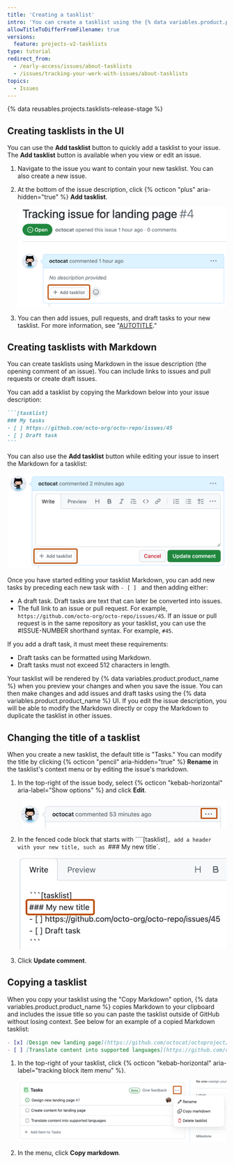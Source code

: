 ```yaml
---
title: 'Creating a tasklist'
intro: 'You can create a tasklist using the {% data variables.product.product_name %} UI or Markdown.'
allowTitleToDifferFromFilename: true
versions:
  feature: projects-v2-tasklists
type: tutorial
redirect_from:
  - /early-access/issues/about-tasklists
  - /issues/tracking-your-work-with-issues/about-tasklists
topics:
  - Issues
---
```


{% data reusables.projects.tasklists-release-stage %}

## Creating tasklists in the UI

You can use the **Add tasklist** button to quickly add a tasklist to your issue. The **Add tasklist** button is available when you view or edit an issue.

1. Navigate to the issue you want to contain your new tasklist. You can also create a new issue.
1. At the bottom of the issue description, click {% octicon "plus" aria-hidden="true" %} **Add tasklist**.

   ![Screenshot of an issue. The "Add tasklist" button is highlighted with an orange outline.](/assets/images/help/projects-v2/add-tasklist-ui.png)

1. You can then add issues, pull requests, and draft tasks to your new tasklist. For more information, see "[AUTOTITLE](/issues/managing-your-tasks-with-tasklists/managing-tasks-in-a-tasklist)."

## Creating tasklists with Markdown

You can create tasklists using Markdown in the issue description (the opening comment of an issue). You can include links to issues and pull requests or create draft issues.

You can add a tasklist by copying the Markdown below into your issue description:

````markdown copy
```[tasklist]
### My tasks
- [ ] https://github.com/octo-org/octo-repo/issues/45
- [ ] Draft task
```
````

You can also use the **Add tasklist** button while editing your issue to insert the Markdown for a tasklist:

![Screenshot an issue. The "Add tasklist" button is highlighted with an orange outline.](/assets/images/help/projects-v2/add-tasklist-markdown.png)

Once you have started editing your tasklist Markdown, you can add new tasks by preceding each new task with `- [ ] ` and then adding either:

* A draft task. Draft tasks are text that can later be converted into issues.
* The full link to an issue or pull request.  For example, `https://github.com/octo-org/octo-repo/issues/45`. If an issue or pull request is in the same repository as your tasklist, you can use the #ISSUE-NUMBER shorthand syntax. For example, `#45`.

If you add a draft task, it must meet these requirements:

* Draft tasks can be formatted using Markdown.
* Draft tasks must not exceed 512 characters in length.

Your tasklist will be rendered by {% data variables.product.product_name %} when you preview your changes and when you save the issue. You can then make changes and add issues and draft tasks using the {% data variables.product.product_name %} UI. If you edit the issue description, you will be able to modify the Markdown directly or copy the Markdown to duplicate the tasklist in other issues.

## Changing the title of a tasklist

When you create a new tasklist, the default title is "Tasks." You can modify the title by clicking {% octicon "pencil" aria-hidden="true" %} **Rename** in the tasklist's context menu or by editing the issue's markdown.

1. In the top-right of the issue body, select {% octicon "kebab-horizontal" aria-label="Show options" %} and click **Edit**.

   ![Screenshot of the header of an issue comment. In the right corner, a horizontal kebab icon is outlined in dark orange.](/assets/images/help/issues/comment-menu.png)
1. In the fenced code block that starts with ````[tasklist]`, add a header with your new title, such as `### My new title`.

   ![Screenshot of an issue comment in edit mode. Under the line that says "```tasklist", a line that says "### My new title" is outlined in dark orange.](/assets/images/help/issues/edit-tasklist-title.png)

1. Click **Update comment**.

## Copying a tasklist

When you copy your tasklist using the "Copy Markdown" option, {% data variables.product.product_name %} copies Markdown to your clipboard and includes the issue title so you can paste the tasklist outside of GitHub without losing context. See below for an example of a copied Markdown tasklist:

```markdown
- [x] [Design new landing page](https://github.com/octocat/octoproject/issues/4)
- [ ] [Translate content into supported languages](https://github.com/octocat/octoproject/issues/11)
```

1. In the top-right of your tasklist, click {% octicon "kebab-horizontal" aria-label="tracking block item menu" %}.

   ![Screenshot of a tasklist. The tracking block item menu, which is labeled with a horizontal kebab icon, is outlined in dark orange.](/assets/images/help/projects-v2/tasklist-kebab.png)

1. In the menu, click **Copy markdown**.
